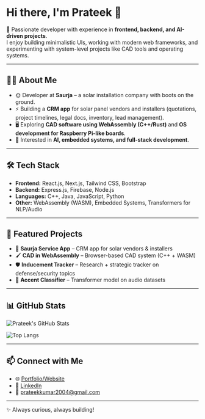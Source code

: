 # Hi there, I'm Prateek 👋  

🚀 Passionate developer with experience in **frontend, backend, and AI-driven projects**.  
I enjoy building minimalistic UIs, working with modern web frameworks, and experimenting with system-level projects like CAD tools and operating systems.  

---

## 🧑‍💻 About Me
- 🌞 Developer at **Saurja** – a solar installation company with boots on the ground.  
- ⚡ Building a **CRM app** for solar panel vendors and installers (quotations, project timelines, legal docs, inventory, lead management).  
- 🖥️ Exploring **CAD software using WebAssembly (C++/Rust)** and **OS development for Raspberry Pi-like boards**.  
- 🎯 Interested in **AI, embedded systems, and full-stack development**.  

---

## 🛠️ Tech Stack
- **Frontend:** React.js, Next.js, Tailwind CSS, Bootstrap  
- **Backend:** Express.js, Firebase, Node.js  
- **Languages:** C++, Java, JavaScript, Python  
- **Other:** WebAssembly (WASM), Embedded Systems, Transformers for NLP/Audio  

---

## 📂 Featured Projects
- 🔆 **Saurja Service App** – CRM app for solar vendors & installers  
- 🖌️ **CAD in WebAssembly** – Browser-based CAD system (C++ + WASM)  
- 🛡️ **Inducement Tracker** – Research + strategic tracker on defense/security topics  
- 🤖 **Accent Classifier** – Transformer model on audio datasets  

---

## 📊 GitHub Stats
![Prateek's GitHub Stats](https://github-readme-stats.vercel.app/api?username=PrateekKumar&show_icons=true&theme=default)  

![Top Langs](https://github-readme-stats.vercel.app/api/top-langs/?username=PrateekKumar&layout=compact)  

---

## 📫 Connect with Me
- 🌐 [Portfolio/Website](#)
- 💼 [LinkedIn](#)  
- 📧 prateekkumar2004@gmail.com  

---
✨ Always curious, always building!
